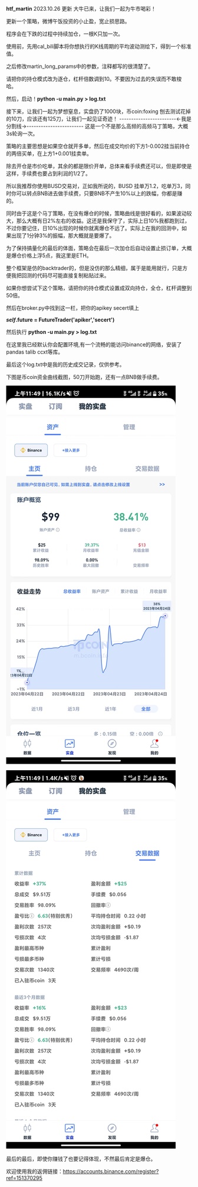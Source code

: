 **htf_martin**
2023.10.26 更新
大牛已来，让我们一起为牛市喝彩！

更新一个策略，微博午饭投资的小止盈，宽止损思路。

程序会在下跌的过程中持续加仓，一根K只加一次。

使用前，先用cal_bili脚本将你想执行的K线周期的平均波动测绘下，得到一个标准值。

之后修改martin_long_params中的参数，注释都写的很清楚了。

请把你的持仓模式改为逐仓，杠杆倍数调到10。不要因为过去的失误而不敢梭哈。

然后，启动！**python -u main.py > log.txt**

接下来，让我们一起为梦想窒息，实盘扔了1000块，币coin:foxing 刨去测试花掉的10刀，应该还有125刀，让我们一起见证奇迹！
------------------------<-我是分割线->------------------------
这是一个不是那么高频的高频马丁策略，大概3s轮询一次。

策略的主要思想是如果空仓就开多单，然后在成交均价的下方1-0.002挂当前持仓的两倍买单，在上方1+0.001挂卖单。

除去开仓是市价吃单，其余的都是限价开单，总体来看手续费还可以，但是即使是这样，手续费也要占到利润的1/2了。

所以我推荐你使用BUSD交易对，正如我所说的，BUSD 挂单万1.2，吃单万3，同时你可以转点BNB进去做手续费，只要BNB不产生10%以上的跌幅，你都是赚的。

同时由于这是个马丁策略，在没有爆仓的时候，策略曲线是很好看的，如果波动较大，那么大概有日2%左右的收益。这还是我保守了，实际上日10%我都跑到过，不过你要记住，日10%出现的时候你就离爆仓不远了。实际上在我的回测中，如果出现了1分钟3%的振幅，那大概就是要爆了。

为了保持搞量化的最后的体面，策略会在最后一次加仓后自动设置止损订单，大概是爆仓价格上浮5点，我这里是ETH。

整个框架是仿的backtrader的，但是没仿的那么精细，属于是能用就行，只是方便我把回测的代码尽可能直接复制粘贴过来。

如果你想尝试下这个策略，请把你的持仓模式设置成双向持仓，全仓，杠杆调整到50倍。

然后在broker.py中找到这一栏，把你的apikey secert填上

***self*.future = FutureTrader('apiker','secert')**

然后执行 **python -u main.py > log.txt**

在这里我已经默认你会配置环境,有一个流畅的能访问binance的网络，安装了pandas talib ccxt等库。

最后这个log.txt中是我的历史成交记录，仅供参考。

下图是币coin资金曲线截图，50刀开始跑，还有一点BNB做手续费。

![资金曲线](./资金曲线.jpg)

![交易数据](./交易数据.jpg)

最后的最后，即使你赚钱了也要记得体现，不然最后肯定是爆仓。

欢迎使用我的返佣链接：https://accounts.binance.com/register?ref=151370295
